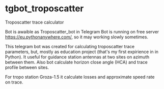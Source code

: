 # tgbot_troposcatter
Troposcatter trace calculator

Bot is awaible as Troposcatter_bot in Telegram
Bot is running on free server https://eu.pythonanywhere.com/, so it may working slowly sometimes.

This telegram bot was created for calculating troposcatter trace parameters, but, mostly as education project (that's my first expirience in in Python).
It useful for guidance station antennas at two sites on azimuth between them. Also bot calculate horizon close angle (HCA) and trace profile between sites.

For tropo station Groza-1.5 it calculate losses and approximate speed rate on trace.
